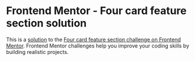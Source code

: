# Frontend Mentor - Four card feature section solution

This is a [solution](https://cat-script.github.io/four-card-feature-section) to the [Four card feature section challenge on Frontend Mentor](https://www.frontendmentor.io/challenges/four-card-feature-section-weK1eFYK). Frontend Mentor challenges help you improve your coding skills by building realistic projects.
